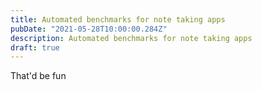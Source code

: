 ```yaml
---
title: Automated benchmarks for note taking apps
pubDate: "2021-05-28T10:00:00.284Z"
description: Automated benchmarks for note taking apps
draft: true
---
```


That'd be fun
